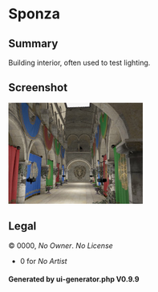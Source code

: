 # Sponza

## Summary

Building interior, often used to test lighting.

## Screenshot

![screenshot](screenshot/screenshot.jpg)

## Legal

&copy; 0000, _No Owner_. _No License_

 - 0 for _No Artist_

#### Generated by ui-generator.php V0.9.9